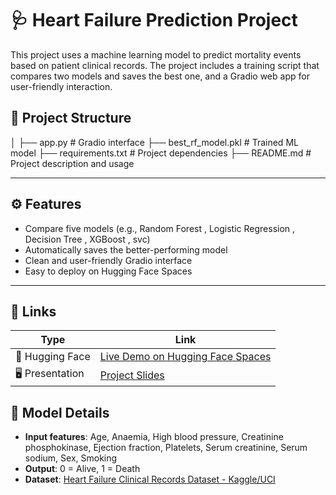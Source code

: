 # 🩺 Heart Failure Prediction Project

This project uses a machine learning model to predict mortality events based on patient clinical records. The project includes a training script that compares two models and saves the best one, and a Gradio web app for user-friendly interaction.


## 📂 Project Structure
│
├── app.py # Gradio interface
├── best_rf_model.pkl # Trained ML model
├── requirements.txt # Project dependencies
├── README.md # Project description and usage

---

## ⚙️ Features

- Compare five models (e.g., Random Forest , Logistic Regression , Decision Tree , XGBoost , svc)
- Automatically saves the better-performing model
- Clean and user-friendly Gradio interface
- Easy to deploy on Hugging Face Spaces

---

## 📌 Links

| Type            | Link                                                                 |
|-----------------|----------------------------------------------------------------------|
| 🔗 Hugging Face | [Live Demo on Hugging Face Spaces](https://huggingface.co/spaces/ZiadAbdelrahim/heart-failure-predictor) |
| 🖥️ Presentation | [Project Slides](https://your-presentation-link.com)                |

## 🧠 Model Details

- **Input features**: Age, Anaemia, High blood pressure, Creatinine phosphokinase, Ejection fraction, Platelets, Serum creatinine, Serum sodium, Sex, Smoking
- **Output**: 0 = Alive, 1 = Death
- **Dataset**: [Heart Failure Clinical Records Dataset - Kaggle/UCI](https://www.kaggle.com/datasets/andrewmvd/heart-failure-clinical-data)

